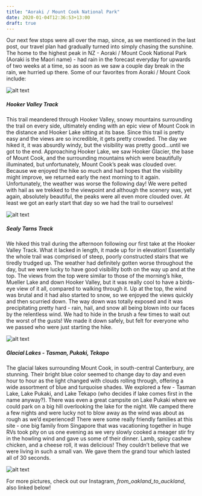 ```yaml
---
title: "Aoraki / Mount Cook National Park"
date: 2020-01-04T12:36:53+13:00
draft: true
---
```


Our next few stops were all over the map, since, as we mentioned in the last post, our travel plan had gradually turned into simply chasing the sunshine. The home to the highest peak in NZ - Aoraki / Mount Cook National Park (Aoraki is the Maori name) - had rain in the forecast everyday for upwards of two weeks at a time, so as soon as we saw a couple day break in the rain, we hurried up there. Some of our favorites from Aoraki / Mount Cook include:

![alt text](https://res.cloudinary.com/dqsylhojv/image/upload/v1578095345/hanswustrack.com/aoraki-mount-cook-national-park/IMG_6143_imvhit.jpg "Hooker Valley Track")

##### Hooker Valley Track
This trail meandered through Hooker Valley, snowy mountains surrounding the trail on every side, ultimately ending with an epic view of Mount Cook in the distance and Hooker Lake sitting at its base. Since this trail is pretty easy and the views are so incredible, it gets pretty crowded. The day we hiked it, it was absurdly windy, but the visibility was pretty good...until we got to the end. Approaching Hooker Lake, we saw Hooker Glacier, the base of Mount Cook, and the surrounding mountains which were beautifully illuminated, but unfortunately, Mount Cook’s peak was clouded over. Because we enjoyed the hike so much and had hopes that the visibility might improve, we returned early the next morning to it again. Unfortunately, the weather was worse the following day! We were pelted with hail as we trekked to the viewpoint and although the scenery was, yet again, absolutely beautiful, the peaks were all even more clouded over. At least we got an early start that day so we had the trail to ourselves! 

![alt text](https://res.cloudinary.com/dqsylhojv/image/upload/v1578095337/hanswustrack.com/aoraki-mount-cook-national-park/IMG_7191_ttd8kq.jpg "View from Sealy Tarns Track of Mueller Lake and Hooker Valley")

##### Sealy Tarns Track
We hiked this trail during the afternoon following our first take at the Hooker Valley Track. What it lacked in length, it made up for in elevation! Essentially the whole trail was comprised of steep, poorly constructed stairs that we tiredly trudged up. The weather had definitely gotten worse throughout the day, but we were lucky to have good visibility both on the way up and at the top. The views from the top were similar to those of the morning’s hike, Mueller Lake and down Hooker Valley, but it was really cool to have a birds-eye view of it all, compared to walking through it. Up at the top, the wind was brutal and it had also started to snow, so we enjoyed the views quickly and then scurried down. The way down was totally exposed and it was precipitating pretty hard - rain, hail, and snow all being blown into our faces by the relentless wind. We had to hide in the brush a few times to wait out the worst of the gusts! We made it down safely, but felt for everyone who we passed who were just starting the hike. 

![alt text](https://res.cloudinary.com/dqsylhojv/image/upload/v1578095372/hanswustrack.com/aoraki-mount-cook-national-park/IMG_7669_uqbpbi.jpg "Lake Tekapo")

##### Glacial Lakes - Tasman, Pukaki, Tekapo
The glacial lakes surrounding Mount Cook, in south-central Canterbury, are stunning. Their bright blue color seemed to change day to day and even hour to hour as the light changed with clouds rolling through, offering a wide assortment of blue and turquoise shades. We explored a few - Tasman Lake, Lake Pukaki, and Lake Tekapo (who decides if lake comes first in the name anyway?). There was even a great campsite on Lake Pukaki where we could park on a big hill overlooking the lake for the night. We camped there a few nights and were lucky not to blow away as the wind was about as rough as we’d experienced! There were some really friendly families at this site - one big family from Singapore that was vacationing together in huge RVs took pity on us one evening as we very slowly cooked a meager stir fry in the howling wind and gave us some of their dinner. Lamb, spicy cashew chicken, and a cheese roll, it was delicious! They couldn’t believe that we were living in such a small van. We gave them the grand tour which lasted all of 30 seconds. 

![alt text](https://res.cloudinary.com/dqsylhojv/image/upload/v1578095357/hanswustrack.com/aoraki-mount-cook-national-park/FEEC17D4-5121-475B-B5C7-D90B75DF4564_l7k9ih.jpg "Camping at Lake Pukaki")

For more pictures, check out our Instagram, *from_oakland_to_auckland*, also linked below!